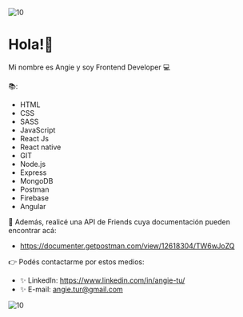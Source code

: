 ![10](https://user-images.githubusercontent.com/57192916/122461193-66607a00-cf89-11eb-92f2-15275b746cb8.jpg)

# Hola!👋
Mi nombre es Angie y soy Frontend Developer 💻 

📚:
* HTML
* CSS
* SASS
* JavaScript
* React Js
* React native
* GIT
* Node.js
* Express
* MongoDB
* Postman
* Firebase
* Angular

🌈 Además, realicé una API de Friends cuya documentación pueden encontrar acá: 
*  https://documenter.getpostman.com/view/12618304/TW6wJoZQ

👉 Podés contactarme por estos medios:

* ✨ LinkedIn: https://www.linkedin.com/in/angie-tu/
* ✨ E-mail: angie.tur@gmail.com
 
![10](https://user-images.githubusercontent.com/57192916/122461193-66607a00-cf89-11eb-92f2-15275b746cb8.jpg)
